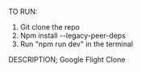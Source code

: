 TO RUN:

1. Git clone the repo
2. Npm install --legacy-peer-deps
3. Run "npm run dev" in the terminal

DESCRIPTION;
Google Flight Clone
